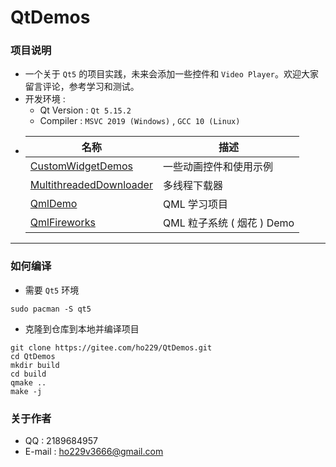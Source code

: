 # QtDemos
### 项目说明
* 一个关于 `Qt5` 的项目实践，未来会添加一些控件和 `Video Player`。欢迎大家留言评论，参考学习和测试。
* 开发环境 :
  * Qt Version : `Qt 5.15.2`
  * Compiler : `MSVC 2019 (Windows)` , `GCC 10 (Linux)`
* | 名称 | 描述              |
  | ---- | ---------------- |
  | [CustomWidgetDemos](./CustomWidgetDemos) | 一些动画控件和使用示例 |
  | [MultithreadedDownloader](./MultithreadedDownloader) | 多线程下载器 |
  | [QmlDemo](./QmlDemo) | QML 学习项目 |
  | [QmlFireworks](./QmlFireworks) | QML 粒子系统 ( 烟花 ) Demo |
---------
### 如何编译
* 需要 `Qt5` 环境
```shell
sudo pacman -S qt5
```
* 克隆到仓库到本地并编译项目
```shell
git clone https://gitee.com/ho229/QtDemos.git
cd QtDemos
mkdir build
cd build
qmake ..
make -j
```

### 关于作者
* QQ : 2189684957
* E-mail : <ho229v3666@gmail.com>